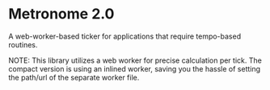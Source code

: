 # Metronome 2.0
A web-worker-based ticker for applications that require tempo-based routines.

NOTE: This library utilizes a web worker for precise calculation per tick. The compact version is using an inlined worker, saving you the hassle of setting the path/url of the separate worker file.
